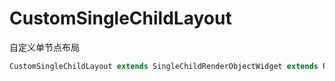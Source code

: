 # CustomSingleChildLayout

自定义单节点布局

``` dart
CustomSingleChildLayout extends SingleChildRenderObjectWidget extends RenderObjectWidget extends Widget
```
